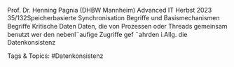 Prof. Dr. Henning Pagnia (DHBW Mannheim) Advanced IT Herbst 2023 35/132Speicherbasierte Synchronisation Begriﬀe und Basismechanismen
Begriﬀe
Kritische Daten
Daten, die von Prozessen oder Threads gemeinsam benutzt wer den
nebenl¨auﬁge Zugriﬀe gef ¨ahrden i.Allg. die Datenkonsistenz

   Tags & Topics:
   #Datenkonsistenz